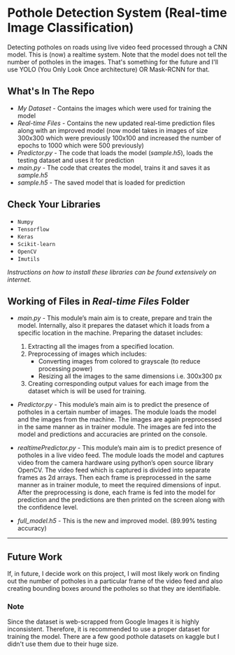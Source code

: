 # Pothole Detection System (Real-time Image Classification)

Detecting potholes on roads using live video feed processed through a CNN model. This is (now) a realtime system. Note that the model does not tell the number of potholes in the images. That's something for the future and I'll use YOLO (You Only Look Once architecture) OR Mask-RCNN for that.

## What's In The Repo

* *My Dataset* - Contains the images which were used for training the model
* *Real-time Files* - Contains the new updated real-time prediction files along with an improved model (now model takes in images of size 300x300 which were previously 100x100 and increased the number of epochs to 1000 which were 500 previously)
* *Predictor.py* - The code that loads the model (*sample.h5*), loads the testing dataset and uses it for prediction
* *main.py* - The code that creates the model, trains it and saves it as *sample.h5*
* *sample.h5* - The saved model that is loaded for prediction

## Check Your Libraries

* `Numpy`
* `Tensorflow`
* `Keras`
* `Scikit-learn`
* `OpenCV`
* `Imutils`

*Instructions on how to install these libraries can be found extensively on internet.*

## Working of Files in *Real-time Files* Folder

* *main.py* - This module’s main aim is to create, prepare and train the model. Internally, also it prepares the dataset which it loads from a specific location in the machine.
Preparing the dataset includes:
   1. Extracting all the images from a specified location.
   2. Preprocessing of images which includes:
      - Converting images from colored to grayscale (to reduce processing power)
      - Resizing all the images to the same dimensions i.e. 300x300 px
   3. Creating corresponding output values for each image from the dataset which is will be used for training.
   
* *Predictor.py* - This module’s main aim is to predict the presence of potholes in a certain number of images. The module loads the model and the images from the machine. The images are again preprocessed in the same manner as in trainer module. The images are fed into the model and predictions and accuracies are printed on the console.

* *realtimePredictor.py* - This module’s main aim is to predict presence of potholes in a live video feed. The module loads the model and captures video from the camera hardware using python’s open source library OpenCV. The video feed which is captured is divided into separate frames as 2d arrays. Then each frame is preprocessed in the same manner as in trainer module, to meet the required dimensions of input. After the preprocessing is done, each frame is fed into the model for prediction and the predictions are then printed on the screen along with the confidence level.

* *full_model.h5* - This is the new and improved model. (89.99% testing accuracy)

***

## Future Work

If, in future, I decide work on this project, I will most likely work on finding out the number of potholes in a particular frame of the video feed and also creating bounding boxes around the potholes so that they are identifiable.

### Note

Since the dataset is web-scrapped from Google Images it is highly inconsistent. Therefore, it is recommended to use a proper dataset for training the model. There are a few good pothole datasets on kaggle but I didn't use them due to their huge size.
